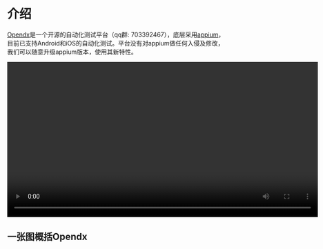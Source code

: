 # 介绍
[Opendx](https://github.com/opendx)是一个开源的自动化测试平台（qq群: 703392467），底层采用[appium](https://github.com/appium)，目前已支持Android和iOS的自动化测试。平台没有对appium做任何入侵及修改，我们可以随意升级appium版本，使用其新特性。

<video :src="$withBase('/assets/video.mp4')" width="720px" controls="controls">浏览器不支持video标签</video>

## 一张图概括Opendx
<img :src="$withBase('/assets/dx.png')" class="zoom">